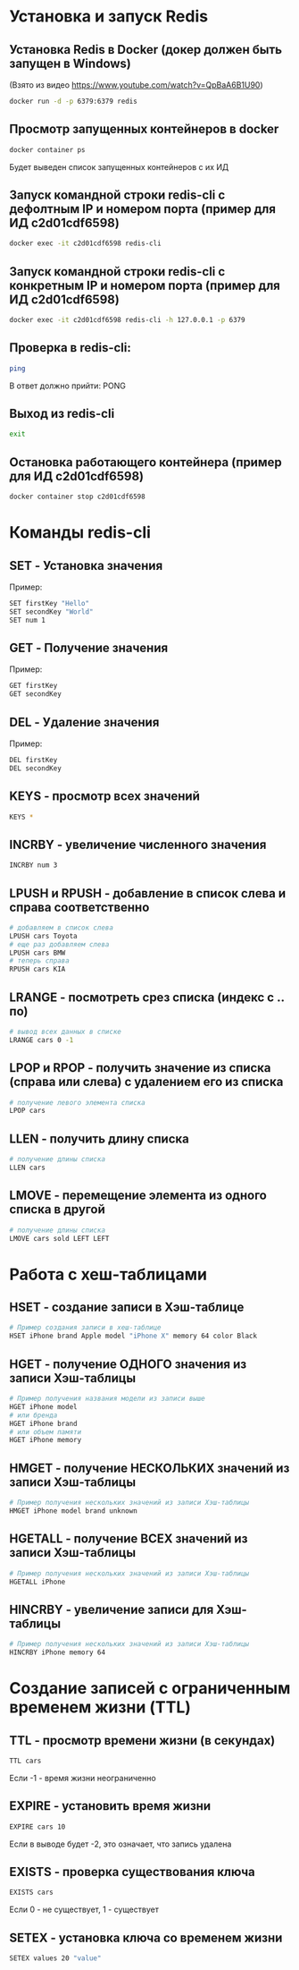 # Установка и запуск Redis
## Установка Redis в Docker (докер должен быть запущен в Windows)
(Взято из видео https://www.youtube.com/watch?v=QpBaA6B1U90)
```bash
docker run -d -p 6379:6379 redis
```
## Просмотр запущенных контейнеров в docker
```bash
docker container ps
```
Будет выведен список запущенных контейнеров с их ИД

## Запуск командной строки redis-cli с **дефолтным** IP и номером порта (пример для ИД c2d01cdf6598)
```bash
docker exec -it c2d01cdf6598 redis-cli
```

## Запуск командной строки redis-cli с **конкретным** IP и номером порта (пример для ИД c2d01cdf6598)
```bash
docker exec -it c2d01cdf6598 redis-cli -h 127.0.0.1 -p 6379
```

## Проверка в redis-cli:
```bash
ping
```
В ответ должно прийти:
PONG

## Выход из redis-cli
```bash
exit
```

## Остановка работающего контейнера (пример для ИД c2d01cdf6598)
```bash
docker container stop c2d01cdf6598
```

# Команды redis-cli
## SET - Установка значения
Пример:
```bash
SET firstKey "Hello"
SET secondKey "World"
SET num 1
```
## GET - Получение значения
Пример:
```bash
GET firstKey
GET secondKey
```

## DEL - Удаление значения
Пример:
```bash
DEL firstKey
DEL secondKey
```

## KEYS - просмотр всех значений
```bash
KEYS *
```

## INCRBY - увеличение численного значения
```bash
INCRBY num 3  
```

## LPUSH и RPUSH - добавление в список слева и справа соответственно
```bash
# добавляем в список слева
LPUSH cars Toyota
# еще раз добавляем слева
LPUSH cars BMW
# теперь справа
RPUSH cars KIA
```

## LRANGE - посмотреть срез списка (индекс с .. по)
```bash
# вывод всех данных в списке
LRANGE cars 0 -1    
```

## LPOP и RPOP - получить значение из списка (справа или слева) с удалением его из списка
```bash
# получение левого элемента списка
LPOP cars 
```

## LLEN - получить длину списка
```bash
# получение длины списка
LLEN cars 
```

## LMOVE - перемещение элемента из одного списка в другой
```bash
# получение длины списка
LMOVE cars sold LEFT LEFT
```

# Работа с хеш-таблицами
## HSET - создание записи в Хэш-таблице
```bash
# Пример создания записи в хеш-таблице
HSET iPhone brand Apple model "iPhone X" memory 64 color Black
```

## HGET - получение ОДНОГО значения из записи Хэш-таблицы
```bash
# Пример получения названия модели из записи выше
HGET iPhone model
# или бренда
HGET iPhone brand
# или объем памяти
HGET iPhone memory
```

## HMGET - получение НЕСКОЛЬКИХ значений из записи Хэш-таблицы
```bash
# Пример получения нескольких значений из записи Хэш-таблицы
HMGET iPhone model brand unknown
```

## HGETALL - получение ВСЕХ значений из записи Хэш-таблицы
```bash
# Пример получения нескольких значений из записи Хэш-таблицы
HGETALL iPhone 
```

## HINCRBY - увеличение записи для Хэш-таблицы
```bash
# Пример получения нескольких значений из записи Хэш-таблицы
HINCRBY iPhone memory 64
```


# Создание записей с ограниченным временем жизни (TTL)
## TTL - просмотр времени жизни (в секундах)
```bash
TTL cars
```

Если -1 - время жизни неограниченно

## EXPIRE - установить время жизни
```bash
EXPIRE cars 10
```
Если в выводе будет -2, это означает, что запись удалена

## EXISTS - проверка существования ключа
```bash
EXISTS cars
```
Если 0 - не существует, 1 - существует

## SETEX - установка ключа со временем жизни
```bash
SETEX values 20 "value"
```
